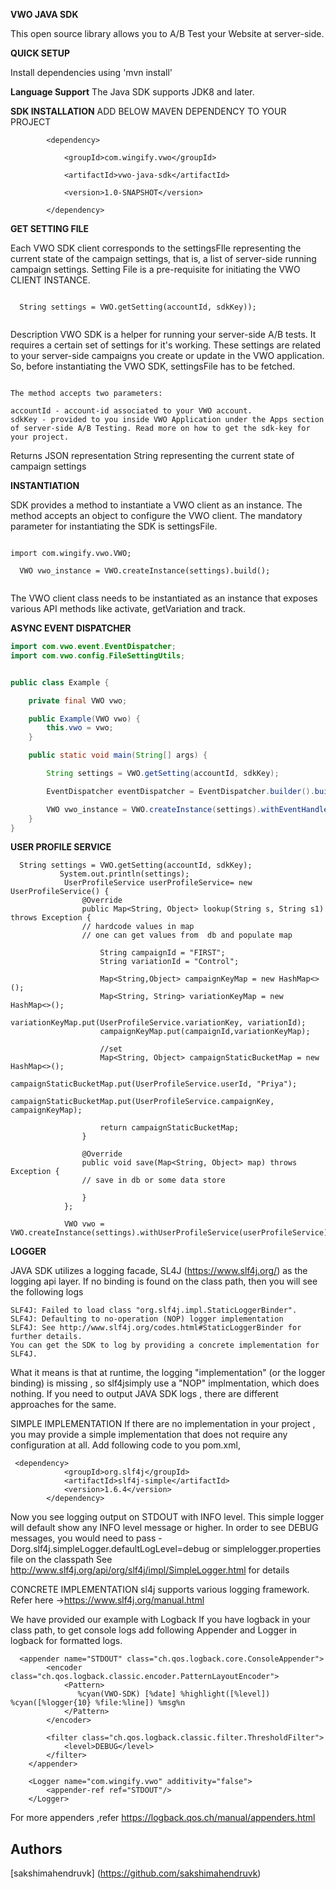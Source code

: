 **VWO JAVA SDK**

This open source library allows you to A/B Test your Website at server-side.

**QUICK SETUP**

Install dependencies using 'mvn install'

**Language Support**
The Java SDK supports JDK8 and later.

**SDK INSTALLATION**
ADD BELOW MAVEN DEPENDENCY TO YOUR PROJECT

``` 
        <dependency>
        
			<groupId>com.wingify.vwo</groupId>
			
			<artifactId>vwo-java-sdk</artifactId>
			
			<version>1.0-SNAPSHOT</version>
			
		</dependency>
```
**GET SETTING FILE**

Each VWO SDK client corresponds to the settingsFIle representing the current state of the campaign settings, that is, a list of server-side running campaign settings.
Setting File is a pre-requisite for initiating the VWO CLIENT INSTANCE.

```

  String settings = VWO.getSetting(accountId, sdkKey));
  
```

Description
VWO SDK is a helper for running your server-side A/B tests. It requires a certain set of settings for it's working. These settings are related to your server-side campaigns you create or update in the VWO application.
So, before instantiating the VWO SDK, settingsFile has to be fetched.

```

The method accepts two parameters:

accountId - account-id associated to your VWO account.
sdkKey - provided to you inside VWO Application under the Apps section of server-side A/B Testing. Read more on how to get the sdk-key for your project.

```

Returns
JSON representation String representing the current state of campaign settings

**INSTANTIATION**


SDK provides a method to instantiate a VWO client as an instance. The method accepts an object to configure the VWO client.
The mandatory parameter for instantiating the SDK is settingsFile.

```

import com.wingify.vwo.VWO;

  VWO vwo_instance = VWO.createInstance(settings).build();
  
```

The VWO client class needs to be instantiated as an instance that exposes various API methods like activate, getVariation and track.

**ASYNC EVENT DISPATCHER**

```java
import com.vwo.event.EventDispatcher;
import com.vwo.config.FileSettingUtils;


public class Example {

    private final VWO vwo;

    public Example(VWO vwo) {
        this.vwo = vwo;
    }

    public static void main(String[] args) {

        String settings = VWO.getSetting(accountId, sdkKey);

        EventDispatcher eventDispatcher = EventDispatcher.builder().build();

        VWO vwo_instance = VWO.createInstance(settings).withEventHandler(eventDispatcher).build();
    }
}
```

**USER PROFILE SERVICE**

```
  String settings = VWO.getSetting(accountId, sdkKey);
           System.out.println(settings);
            UserProfileService userProfileService= new UserProfileService() {
                @Override
                public Map<String, Object> lookup(String s, String s1) throws Exception {
                // hardcode values in map
                // one can get values from  db and populate map
                
                    String campaignId = "FIRST";
                    String variationId = "Control";

                    Map<String,Object> campaignKeyMap = new HashMap<>();
                    Map<String, String> variationKeyMap = new HashMap<>();
                    variationKeyMap.put(UserProfileService.variationKey, variationId);
                    campaignKeyMap.put(campaignId,variationKeyMap);

                    //set
                    Map<String, Object> campaignStaticBucketMap = new HashMap<>();
                    campaignStaticBucketMap.put(UserProfileService.userId, "Priya");
                    campaignStaticBucketMap.put(UserProfileService.campaignKey, campaignKeyMap);

                    return campaignStaticBucketMap;
                }

                @Override
                public void save(Map<String, Object> map) throws Exception {
                // save in db or some data store

                }
            };

            VWO vwo = VWO.createInstance(settings).withUserProfileService(userProfileService).build();        
```

**LOGGER**

JAVA SDK utilizes a logging facade, SL4J (https://www.slf4j.org/) as the logging api layer. If no binding is found on the class path,
then you will see the following logs

```
SLF4J: Failed to load class "org.slf4j.impl.StaticLoggerBinder".
SLF4J: Defaulting to no-operation (NOP) logger implementation
SLF4J: See http://www.slf4j.org/codes.html#StaticLoggerBinder for further details.
You can get the SDK to log by providing a concrete implementation for SLF4J.
```

What it means is that at runtime, the logging "implementation" (or the logger binding) is missing , so slf4jsimply use a "NOP" implmentation, which does nothing.
If you need to output JAVA SDK logs , there are different approaches for the same.

SIMPLE IMPLEMENTATION
If there are no implementation in your project , you may provide a simple implementation that does not require any configuration at all.
Add following code to you pom.xml,

```
 <dependency>
            <groupId>org.slf4j</groupId>
            <artifactId>slf4j-simple</artifactId>
            <version>1.6.4</version>
        </dependency>
```
Now you see logging output on STDOUT with INFO level. This simple logger will default show any INFO level message or higher.
In order to see DEBUG messages, you would need to pass -Dorg.slf4j.simpleLogger.defaultLogLevel=debug or simplelogger.properties file on the classpath
See http://www.slf4j.org/api/org/slf4j/impl/SimpleLogger.html for details

CONCRETE IMPLEMENTATION
sl4j supports various logging framework. Refer here ->https://www.slf4j.org/manual.html

We have provided our example with Logback
If you have logback in your class path, to get console logs add following Appender and Logger in logback for formatted logs.

```
  <appender name="STDOUT" class="ch.qos.logback.core.ConsoleAppender">
        <encoder class="ch.qos.logback.classic.encoder.PatternLayoutEncoder">
            <Pattern>
               %cyan(VWO-SDK) [%date] %highlight([%level]) %cyan([%logger{10} %file:%line]) %msg%n
            </Pattern>
        </encoder>

        <filter class="ch.qos.logback.classic.filter.ThresholdFilter">
            <level>DEBUG</level>
        </filter>
    </appender>

    <Logger name="com.wingify.vwo" additivity="false">
        <appender-ref ref="STDOUT"/>
    </Logger>
```

For more appenders ,refer https://logback.qos.ch/manual/appenders.html

## Authors

[sakshimahendruvk] (https://github.com/sakshimahendruvk)



